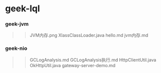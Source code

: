 # geek-lql
### geek-jvm
>> JVM内存.png
>> XlassClassLoader.java
>> hello.md
>> jvm内存.md

### geek-nio
>> GCLogAnalysis.md
>> GCLogAnalysis执行.md
>> HttpClientUtil.java
>> OkHttpUtil.java
>> gateway-server-demo.md
